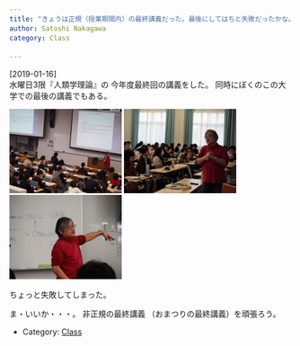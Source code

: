 ```yaml
---
title: "きょうは正規（授業期間内）の最終講義だった。最後にしてはちと失敗だったかな。もう一回やろうかしらん"
author: Satoshi Nakagawa
category: Class

---
```


[2019-01-16]  
 水曜日3限『人類学理論』の
今年度最終回の講義をした。
同時にぼくのこの大学での最後の講義でもある。

<a href=/pict/2019-01-16-last-lect-1.jpg><img src="/pict/2019-01-16-last-lect-1.jpg" alt="" width="200"/></a>
<a href=/pict/2019-01-16-last-lect-2.jpg><img src="/pict/2019-01-16-last-lect-2.jpg" alt="" width="200"/></a>
<a href=/pict/2019-01-16-last-lect-3.jpg><img src="/pict/2019-01-16-last-lect-3.jpg" alt="" width="200"/></a>

 ちょっと失敗してしまった。

 ま・いいか・・・。
非正規の最終講義
（おまつりの最終講義）を頑張ろう。

- Category: [Class](categories.html#Class)

